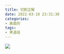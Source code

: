 ```yaml
---
title: 切割正解
date: 2022-03-10 23:31:30
categories:
- 画面的
tags:
- 黑道组
---
```


![](https://github.com/spooats/spooats.github.io/raw/master/images/2022-03-10.jpg)
